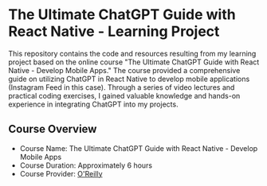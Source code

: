 # The Ultimate ChatGPT Guide with React Native - Learning Project

This repository contains the code and resources resulting from my learning project based on the online course "The Ultimate ChatGPT Guide with React Native - Develop Mobile Apps." The course provided a comprehensive guide on utilizing ChatGPT in React Native to develop mobile applications (Instagram Feed in this case). Through a series of video lectures and practical coding exercises, I gained valuable knowledge and hands-on experience in integrating ChatGPT into my projects.

## Course Overview

- Course Name: The Ultimate ChatGPT Guide with React Native - Develop Mobile Apps
- Course Duration: Approximately 6 hours
- Course Provider: [O'Reilly](https://learning.oreilly.com/videos/the-ultimate-chatgpt/9781805121183/)
